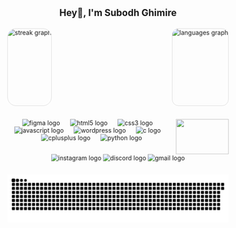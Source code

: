 
<h2 align="center">Hey👋, I'm Subodh Ghimire</h2>

###

<div style="display: flex; justify-content: space-between;" align="center">

 <img src="https://streak-stats.demolab.com?user=st0rm47&locale=en&mode=daily&theme=react&hide_border=true&border_radius=20" height="175" alt="streak graph" style="border-radius: 20px; border: 1px solid #ddd;">

  <img src="https://github-readme-stats.vercel.app/api/top-langs?username=st0rm47&locale=en&hide_title=false&layout=compact&card_width=320&langs_count=4&theme=react&hide_border=true&border_radius=15" height="175" alt="languages graph" style="border-radius: 15px; border: 1px solid #ddd;">

</div>



<h2 align="center"></h2>

<img align="right" height="80" width="120" src="https://media.giphy.com/media/i4MAH84pqe2m2aVojc/giphy.gif" />

###

<div align="center">
  <img src="https://skillicons.dev/icons?i=figma" height="50" alt="figma logo"  />
  <img width="15" />
  <img src="https://skillicons.dev/icons?i=html" height="50" alt="html5 logo"  />
  <img width="15" />
  <img src="https://cdn.jsdelivr.net/gh/devicons/devicon/icons/css3/css3-original.svg" height="50" alt="css3 logo"  />
  <img width="15" />
  <img src="https://skillicons.dev/icons?i=js" height="50" alt="javascript logo"  />
  <img width="15" />
  <img src="https://skillicons.dev/icons?i=wordpress" height="50" alt="wordpress logo"  />
  <img width="15" />
  <img src="https://skillicons.dev/icons?i=c" height="50" alt="c logo"  />
  <img width="15" />
  <img src="https://cdn.simpleicons.org/c++/00599C" height="50" alt="cplusplus logo"  />
  <img width="15" />
  <img src="https://skillicons.dev/icons?i=py" height="50" alt="python logo"  />
</div>

###

<h2 align="center"></h2>

<div align="center">
  <a href="https://www.instagram.com/sub0dh.g/" target="_blank" style="text-decoration: none;">
    <img src="https://raw.githubusercontent.com/maurodesouza/profile-readme-generator/master/src/assets/icons/social/instagram/default.svg" width="50" height="40" alt="instagram logo" style="border: none; outline: none;"/>
</a>

  <a href="https://discord.com/users/563727648170311693" target="_blank" style="text-decoration: none;">
    <img src="https://raw.githubusercontent.com/maurodesouza/profile-readme-generator/master/src/assets/icons/social/discord/default.svg" width="50" height="40" alt="discord logo"  />
  </a>
  <a href="mailto:ghimiresubodh59@gmail.com" target="_blank" style="text-decoration: none;">
    <img src="https://raw.githubusercontent.com/maurodesouza/profile-readme-generator/master/src/assets/icons/social/gmail/default.svg" width="50" height="40" alt="gmail logo"  />
  </a>
</div>
<h2 align="center"></h2>


<img src="https://raw.githubusercontent.com/st0rm47/st0rm47/output/snake.svg" alt="Snake animation" />

###





